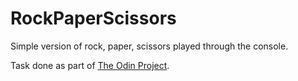 # RockPaperScissors

Simple version of rock, paper, scissors played through the console.

Task done as part of [The Odin Project](https://www.theodinproject.com/home "The Odin Project").